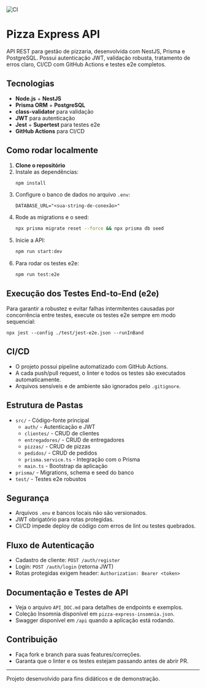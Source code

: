 ![CI](https://github.com/seu-usuario/pizza-express/actions/workflows/ci.yml/badge.svg)

# Pizza Express API

API REST para gestão de pizzaria, desenvolvida com NestJS, Prisma e PostgreSQL. Possui autenticação JWT, validação robusta, tratamento de erros claro, CI/CD com GitHub Actions e testes e2e completos.

## Tecnologias

- **Node.js** + **NestJS**
- **Prisma ORM** + **PostgreSQL**
- **class-validator** para validação
- **JWT** para autenticação
- **Jest** + **Supertest** para testes e2e
- **GitHub Actions** para CI/CD

## Como rodar localmente

1. **Clone o repositório**
2. Instale as dependências:
   ```bash
   npm install
   ```
3. Configure o banco de dados no arquivo `.env`:
   ```env
   DATABASE_URL="<sua-string-de-conexão>"
   ```
4. Rode as migrations e o seed:
   ```bash
   npx prisma migrate reset --force && npx prisma db seed
   ```
5. Inicie a API:
   ```bash
   npm run start:dev
   ```
6. Para rodar os testes e2e:
   ```bash
   npm run test:e2e
   ```

## Execução dos Testes End-to-End (e2e)

Para garantir a robustez e evitar falhas intermitentes causadas por concorrência entre testes, execute os testes e2e sempre em modo sequencial:

```
npx jest --config ./test/jest-e2e.json --runInBand
```

## CI/CD

- O projeto possui pipeline automatizado com GitHub Actions.
- A cada push/pull request, o linter e todos os testes são executados automaticamente.
- Arquivos sensíveis e de ambiente são ignorados pelo `.gitignore`.

## Estrutura de Pastas

- `src/` - Código-fonte principal
  - `auth/` - Autenticação e JWT
  - `clientes/` - CRUD de clientes
  - `entregadores/` - CRUD de entregadores
  - `pizzas/` - CRUD de pizzas
  - `pedidos/` - CRUD de pedidos
  - `prisma.service.ts` - Integração com o Prisma
  - `main.ts` - Bootstrap da aplicação
- `prisma/` - Migrations, schema e seed do banco
- `test/` - Testes e2e robustos

## Segurança

- Arquivos `.env` e bancos locais não são versionados.
- JWT obrigatório para rotas protegidas.
- CI/CD impede deploy de código com erros de lint ou testes quebrados.

## Fluxo de Autenticação

- Cadastro de cliente: `POST /auth/register`
- Login: `POST /auth/login` (retorna JWT)
- Rotas protegidas exigem header: `Authorization: Bearer <token>`

## Documentação e Testes de API

- Veja o arquivo `API_DOC.md` para detalhes de endpoints e exemplos.
- Coleção Insomnia disponível em `pizza-express-insomnia.json`.
- Swagger disponível em `/api` quando a aplicação está rodando.

## Contribuição

- Faça fork e branch para suas features/correções.
- Garanta que o linter e os testes estejam passando antes de abrir PR.

---

Projeto desenvolvido para fins didáticos e de demonstração.
